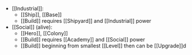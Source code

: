 - [[Industrial]]:
	- [[Ship]], [[Base]]
	- [[Build]] requires [[Shipyard]] and [[Industrial]] power
- [[Social]] (alive):
	- [[Hero]], [[Colony]]
	- [[Build]] requires [[Academy]] and [[Social]] power
	- [[Build]] beginning from smallest [[Level]] then can be [[Upgrade]]d

